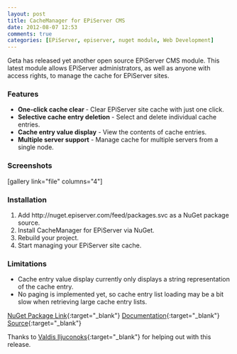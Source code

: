 ```yaml
---
layout: post
title: CacheManager for EPiServer CMS
date: 2012-08-07 12:53
comments: true
categories: [EPiServer, episerver, nuget module, Web Development]
---
```

Geta has released yet another open source EPiServer CMS module. This latest module allows EPiServer administrators, as well as anyone with access rights, to manage the cache for EPiServer sites.
<h3>Features</h3>
<ul>
	<li><strong>One-click cache clear </strong>- Clear EPiServer site cache with just one click.</li>
	<li><strong>Selective cache entry deletion</strong> - Select and delete individual cache entries.</li>
	<li><strong>Cache entry value display</strong> - View the contents of cache entries.</li>
	<li><strong>Multiple server support</strong> - Manage cache for multiple servers from a single node.</li>
</ul>

<!--more-->

<h3>Screenshots</h3>
[gallery link="file" columns="4"]
<h3>Installation</h3>
<ol>
	<li>Add http://nuget.episerver.com/feed/packages.svc as a NuGet package source.</li>
	<li>Install CacheManager for EPiServer via NuGet.</li>
	<li>Rebuild your project.</li>
	<li>Start managing your EPiServer site cache.</li>
</ol>
<h3>Limitations</h3>
<ul>
	<li>Cache entry value display currently only displays a string representation of the cache entry.</li>
	<li>No paging is implemented yet, so cache entry list loading may be a bit slow when retrieving large cache entry lists.</li>
</ul>
<div></div>

[NuGet Package Link](http://nuget.episerver.com/en/OtherPages/Package/?packageId=Geta.CacheManager){:target="_blank"}
[Documentation](https://github.com/Geta/opensource/wiki/CacheManager-for-EPiServer-CMS){:target="_blank"}
[Source](https://github.com/Geta/opensource/tree/master/Geta.CacheManager){:target="_blank"}

Thanks to [Valdis Iljuconoks](http://world.episerver.com/System/Users-and-profiles/Community-Profile-Card/Valdis%20Iljuconoks/){:target="_blank"} for helping out with this release.

